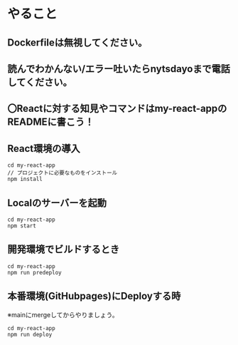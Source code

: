 # やること
## Dockerfileは無視してください。
## 読んでわかんない/エラー吐いたらnytsdayoまで電話してください。
〇Reactに対する知見やコマンドはmy-react-appのREADMEに書こう！
---
## React環境の導入
```
cd my-react-app
// プロジェクトに必要なものをインストール
npm install
```
## Localのサーバーを起動
```
cd my-react-app
npm start
```
## 開発環境でビルドするとき
```
cd my-react-app
npm run predeploy
```

## 本番環境(GitHubpages)にDeployする時
※mainにmergeしてからやりましょう。
```
cd my-react-app
npm run deploy
```